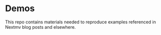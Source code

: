 # Demos

This repo contains materials needed to reproduce examples referenced in Nextmv blog posts and elsewhere.
